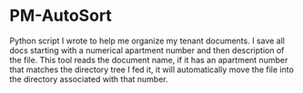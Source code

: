 # PM-AutoSort
Python script I wrote to help me organize my tenant documents. I save all docs starting with a numerical apartment number and then description of the file. This tool reads the document name, if it has an apartment number that matches the directory tree I fed it, it will automatically move the file into the directory associated with that number.
